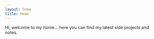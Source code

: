 ```yaml
---
layout: home
title: Home
---
```

Hi, welcome to my home... here you can find my latest side projects and notes.  
